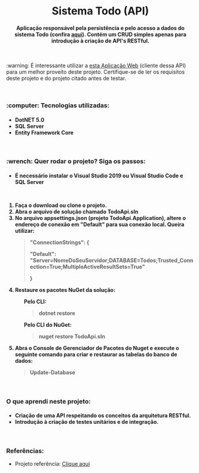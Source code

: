<h1 align="center">Sistema Todo (API)</h1>
<h4 align="center">Aplicação responsável pela persistência e pelo acesso a dados do sistema Todo (confira <a href="https://github.com/Doug-Vitor/Todo-Web/">aqui</a>). Contém um CRUD simples apenas para introdução à criação de API's RESTful.</h3>

<br/>
<p>:warning: É interessante utilizar a <a href="https://github.com/Doug-Vitor/Todo-Web/">esta Aplicação Web</a> (cliente dessa API) para um melhor proveito deste projeto. Certifique-se de ler os requisitos deste projeto e do projeto citado antes de testar.<p>

<br/>
<h3>:computer: Tecnologias utilizadas:</h3>
<h4>
 <ul>
  <li>DotNET 5.0</li>
  <li>SQL Server</li>
  <li>Entity Framework Core</li>
  </ul>
</h4>

<br/>
<h3>:wrench: Quer rodar o projeto? Siga os passos:</h3>
<h4>
 <ul><li>É necessário instalar o Visual Studio 2019 ou Visual Studio Code e SQL Server</li></ul>
 
 <br/>
 <ol>
  <li>Faça o download ou clone o projeto.</li>
  <li>Abra o arquivo de solução chamado TodoApi.sln</li>
  <li>No arquivo appsettings.json (projeto TodoApi.Application), altere o endereço de conexão em "Default" para sua conexão local. Queira utilizar:
   <blockquote>
    "ConnectionStrings": { 
     <p>"Default": "Server=NomeDoSeuServidor;DATABASE=Todos;Trusted_Connection=True;MultipleActiveResultSets=True"</p>
    }
   </blockquote>
  </li>
  <li>Restaure os pacotes NuGet da solução:
   <ul>
    <p>Pelo CLI: <blockquote>dotnet restore</blockquote></p>
    <p>Pelo CLI do NuGet: <blockquote>nuget restore TodoApi.sln</blockquote></p>
   </ul>
  </li>
  
  <li>Abra o Console de Gerenciador de Pacotes do Nuget e execute o seguinte comando para criar e restaurar as tabelas do banco de dados:<blockquote>Update-Database</blockquote></li>
 </ol>
</h4>

<br/>
<h3>O que aprendi neste projeto:</h3>
<h4>
 <ul>
  <li>Criação de uma API respeitando os conceitos da arquitetura RESTful.</li>
  <li>Introdução à criação de testes unitários e de integração.</li>
 </ul>
</h4>

<br/>
<h3>Referências:</h3>
<ul>
  <li>Projeto referência: <a href="https://github.com/dotnet-architecture/eShopOnWeb">Clique aqui</a></li>
</ul>









